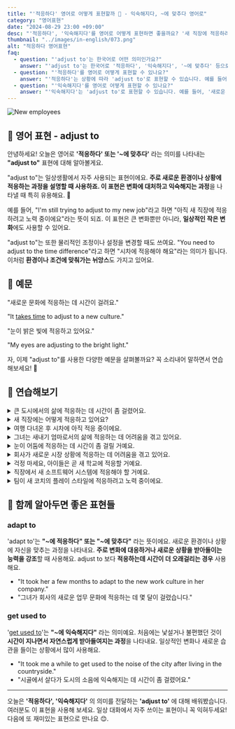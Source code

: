 ```yaml
---
title: "'적응하다' 영어로 어떻게 표현할까 🌱 - 익숙해지다, ~에 맞추다 영어로"
category: "영어표현"
date: "2024-08-29 23:00 +09:00"
desc: "'적응하다', '익숙해지다'를 영어로 어떻게 표현하면 좋을까요? '새 직장에 적응하려고 노력 중이에요', '시차에 적응해야 해요' 등을 영어로 표현하는 법을 배워봅시다. 'adjust to'를 사용한 다양한 예문을 통해서 연습하고 본인의 표현으로 만들어 보세요."
thumbnail: "../images/in-english/073.png"
alt: "적응하다 영어표현"
faq:
  - question: "'adjust to'는 한국어로 어떤 의미인가요?"
    answer: "'adjust to'는 한국어로 '적응하다', '익숙해지다', '~에 맞추다' 등으로 번역될 수 있습니다. 주로 새로운 환경이나 상황에 적응하는 과정을 설명할 때 사용합니다."
  - question: "'적응하다'를 영어로 어떻게 표현할 수 있나요?"
    answer: "'적응하다'는 상황에 따라 'adjust to'로 표현할 수 있습니다. 예를 들어, '새 직장에 적응하려고 노력 중이에요'는 'I'm still trying to adjust to my new job'로 말할 수 있습니다."
  - question: "'익숙해지다'를 영어로 어떻게 표현할 수 있나요?"
    answer: "'익숙해지다'는 'adjust to'로 표현할 수 있습니다. 예를 들어, '새로운 문화에 익숙해지는 데 시간이 걸려요'는 'It takes time to adjust to a new culture'로 말할 수 있습니다."
---
```


![New employees](../images/in-english/073-1.avif)

## 🌟 영어 표현 - adjust to

안녕하세요! 오늘은 영어로 **'적응하다' 또는 '~에 맞추다'** 라는 의미를 나타내는 **"adjust to"** 표현에 대해 알아볼게요.

"adjust to"는 일상생활에서 자주 사용되는 표현이에요. **주로 새로운 환경이나 상황에 적응하는 과정을 설명할 때 사용하죠. 이 표현은 변화에 대처하고 익숙해지는 과정**을 나타낼 때 특히 유용해요. 🌱

예를 들어, "I'm still trying to adjust to my new job"라고 하면 "아직 새 직장에 적응하려고 노력 중이에요"라는 뜻이 되죠. 이 표현은 큰 변화뿐만 아니라, **일상적인 작은 변화**에도 사용할 수 있어요.

"adjust to"는 또한 물리적인 조정이나 설정을 변경할 때도 쓰여요. "You need to adjust to the time difference"라고 하면 "시차에 적응해야 해요"라는 의미가 됩니다. 이처럼 **환경이나 조건에 맞춰가는 뉘앙스**도 가지고 있어요.

## 📖 예문

"새로운 문화에 적응하는 데 시간이 걸려요."

"It [takes time](/blog/in-english/010.take-a-while/) to adjust to a new culture."

"눈이 밝은 빛에 적응하고 있어요."

"My eyes are adjusting to the bright light."

자, 이제 "adjust to"를 사용한 다양한 예문을 살펴볼까요? 꼭 소리내어 말하면서 연습해보세요! 🚀

## 💬 연습해보기

<details>
<summary>큰 도시에서의 삶에 적응하는 데 시간이 좀 걸렸어요.</summary>
<span>It <a href="/blog/in-english/010.take-a-while/">took me a while</a> to adjust to living in a big city.</span>
</details>

<details>
<summary>새 직장에는 어떻게 적응하고 있어요?</summary>
<span>How are you adjusting to your new job?</span>
</details>

<details>
<summary>여행 다녀온 후 시차에 아직 적응 중이에요.</summary>
<span>I'm <a href="/blog/in-english/254.still/">still</a> trying to adjust to the time difference after my trip.</span>
</details>

<details>
<summary>그녀는 새내기 엄마로서의 삶에 적응하는 데 어려움을 겪고 있어요.</summary>
<span>She's <a href="/blog/vocab-1/026.have-a-hard-time-ing/">having a hard time adjusting</a> to life as a new mom.</span>
</details>

<details>
<summary>눈이 어둠에 적응하는 데 시간이 좀 걸릴 거예요.</summary>
<span>It might take some time for your eyes to adjust to the darkness.</span>
</details>

<details>
<summary>회사가 새로운 시장 상황에 적응하는 데 어려움을 겪고 있어요.</summary>
<span>The company is <a href="/blog/잘-안돼-영어표현/">struggling to</a> adjust to the new market conditions.</span>
</details>

<details>
<summary>걱정 마세요, 아이들은 곧 새 학교에 적응할 거예요.</summary>
<span>Don't worry, the kids will adjust to their new school soon enough.</span>
</details>

<details>
<summary>직장에서 새 소프트웨어 시스템에 적응해야 할 거예요.</summary>
<span>We'll need to adjust to the new software system at work.</span>
</details>

<details>
<summary>팀이 새 코치의 플레이 스타일에 적응하려고 노력 중이에요.</summary>
<span>The team is trying to adjust to their new coach's playing style.</span>
</details>

## 🤝 함께 알아두면 좋은 표현들

### adapt to

'adapt to'는 **"~에 적응하다" 또는 "~에 맞추다"** 라는 뜻이에요. 새로운 환경이나 상황에 자신을 맞추는 과정을 나타내요. **주로 변화에 대응하거나 새로운 상황을 받아들이는 능력을 강조**할 때 사용해요. adjust to 보다 **적응하는데 시간이 더 오래걸리는 경우** 사용해요.

- "It took her a few months to adapt to the new work culture in her company."
- "그녀가 회사의 새로운 업무 문화에 적응하는 데 몇 달이 걸렸습니다."

### get used to

'[get used to](/blog/vocab-1/045.get-used-to/)'는 **"~에 익숙해지다"** 라는 의미예요. 처음에는 낯설거나 불편했던 것이 **시간이 지나면서 자연스럽게 받아들여지는 과정**을 나타내요. 일상적인 변화나 새로운 습관을 들이는 상황에서 많이 사용해요.

- "It took me a while to get used to the noise of the city after living in the countryside."
- "시골에서 살다가 도시의 소음에 익숙해지는 데 시간이 좀 걸렸어요."

---

오늘은 **'적응하다', '익숙해지다'** 의 의미를 전달하는 **'adjust to'** 에 대해 배워봤습니다. 여러분도 이 표현을 사용해 보세요. 일상 대화에서 자주 쓰이는 표현이니 꼭 익혀두세요! 다음에 또 재미있는 표현으로 만나요 😊.
